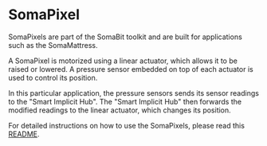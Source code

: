 # SomaPixel

SomaPixels are part of the SomaBit toolkit and are built for applications such as the SomaMattress. 

A SomaPixel is motorized using a linear actuator, which allows it to be raised or lowered. A pressure sensor embedded on top of each actuator is used to control its position.

In this particular application, the pressure sensors sends its sensor readings to the "Smart Implicit Hub". The "Smart Implicit Hub" then forwards the modified readings to the linear actuator, which changes its position.

For detailed instructions on how to use the SomaPixels, please read this [README](../SomaPixelTemplate/README.md).



 